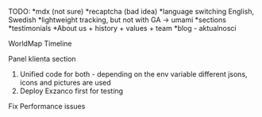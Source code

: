 TODO:
 *mdx (not sure)
 *recaptcha (bad idea)
*language switching English, Swedish
*lightweight tracking, but not with GA -> umami
 *sections
    *testimonials
    *About us + history + values + team
    *blog - aktualnosci

WorldMap
Timeline

Panel klienta section

1. Unified code for both - depending on the env variable different jsons, icons and pictures are used
2. Deploy Exzanco first for testing

Fix Performance issues
